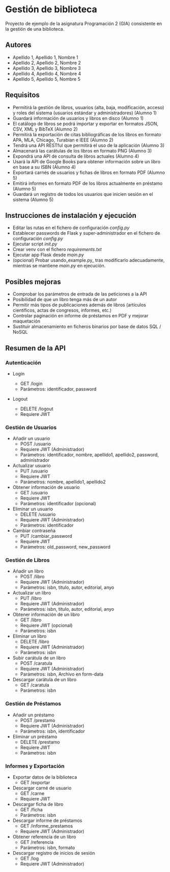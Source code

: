 # Gestión de biblioteca

Proyecto de ejemplo de la asignatura Programación 2 (GIA) consistente en la gestión de una biblioteca.

## Autores
* Apellido 1, Apellido 1, Nombre 1
* Apellido 2, Apellido 2, Nombre 2
* Apellido 3, Apellido 3, Nombre 3
* Apellido 4, Apellido 4, Nombre 4
* Apellido 5, Apellido 5, Nombre 5

## Requisitos

* Permitirá la gestión de libros, usuarios (alta, baja, modificación, acceso) y roles del sistema (usuarios estándar y administradores) (Alumno 1)
* Guardará información de usuarios y libros en disco (Alumno 1)
* El catálogo de libros se podrá importar y exportar en formatos JSON, CSV, XML y BibTeX (Alumno 2)
* Permitirá la exportación de citas bibliográficas de los libros en formato APA, MLA, Chicago, Turabian e IEEE (Alumno 2)
* Tendrá una API RESTful que permitirá el uso de la aplicación (Alumno 3)
* Almacenará las carátulas de los libros en formato PNG (Alumno 3)
* Expondrá una API de consulta de libros actuales (Alumno 4)
* Usará la API de Google Books para obtener información sobre un libro en base a su ISBN (Alumno 4)
* Exportará carnés de usuarios y fichas de libros en formato PDF (Alumno 5)
* Emitirá informes en formato PDF de los libros actualmente en préstamo (Alumno 5)
* Guardará un registro de todos los usuarios que inicien sesión en el sistema (Alumno 5)

## Instrucciones de instalación y ejecución
* Editar las rutas en el fichero de configuración _config.py_
* Establecer passwords de Flask y super-administrador en el fichero de configuración _config.py_
* Ejecutar script _init.py_
* Crear venv con el fichero _requirements.txt_
* Ejecutar app Flask desde _main.py_
* (opcional) Probar usando_example.py_ tras modificarlo adecuadamente, mientras se mantiene _main.py_ en ejecución.

## Posibles mejoras

* Comprobar los parámetros de entrada de las peticiones a la API
* Posibilidad de que un libro tenga más de un autor
* Permitir más tipos de publicaciones además de libros (artículos científicos, actas de congresos, informes, etc.)
* Controlar paginación en informe de préstamos en PDF y mejorar maquetación
* Sustituir almacenamiento en ficheros binarios por base de datos SQL / NoSQL

## Resumen de la API

### Autenticación
* Login
  * GET /login
  * Parámetros: identificador, password

* Logout
  * DELETE /logout
  * Requiere JWT

### Gestión de Usuarios
* Añadir un usuario
  * POST /usuario
  * Requiere JWT (Administrador)
  * Parámetros: identificador, nombre, apellido1, apellido2, password, administrador
* Actualizar usuario
  * PUT /usuario
  * Requiere JWT
  * Parámetros: nombre, apellido1, apellido2
* Obtener información de usuario
  * GET /usuario
  * Requiere JWT
  * Parámetros: identificador (opcional)
* Eliminar un usuario
  * DELETE /usuario
  * Requiere JWT (Administrador)
  * Parámetros: identificador
* Cambiar contraseña
  * PUT /cambiar_password
  * Requiere JWT
  * Parámetros: old_password, new_password

### Gestión de Libros
* Añadir un libro
  * POST /libro
  * Requiere JWT (Administrador)
  * Parámetros: isbn, titulo, autor, editorial, anyo
* Actualizar un libro
  * PUT /libro
  * Requiere JWT (Administrador)
  * Parámetros: isbn, titulo, autor, editorial, anyo
* Obtener información de un libro
  * GET /libro
  * Requiere JWT (opcional)
  * Parámetros: isbn
* Eliminar un libro
  * DELETE /libro
  * Requiere JWT (Administrador)
  * Parámetros: isbn
* Subir carátula de un libro
  * POST /caratula
  * Requiere JWT (Administrador)
  * Parámetros: isbn, Archivo en form-data
* Descargar carátula de un libro
  * GET /caratula
  * Parámetros: isbn

### Gestión de Préstamos
* Añadir un préstamo
  * POST /prestamo
  * Requiere JWT (Administrador)
  * Parámetros: isbn, identificador
* Eliminar un préstamo
  * DELETE /prestamo
  * Requiere JWT
  * Parámetros: isbn

### Informes y Exportación
* Exportar datos de la biblioteca
  * GET /exportar
* Descargar carné de usuario
  * GET /carne
  * Requiere JWT
* Descargar ficha de libro
  * GET /ficha
  * Parámetros: isbn
* Descargar informe de préstamos
  * GET /informe_prestamos
  * Requiere JWT (Administrador)
* Obtener referencia de un libro
  * GET /referencia
  * Parámetros: isbn, formato
* Descargar registro de inicios de sesión
  * GET /log
  * Requiere JWT (Administrador)
